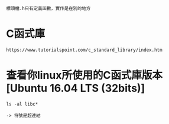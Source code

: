```
標頭檔.h只有定義函數，實作是在別的地方
```
# C函式庫
```
https://www.tutorialspoint.com/c_standard_library/index.htm
```
# 查看你linux所使用的C函式庫版本[Ubuntu 16.04 LTS (32bits)]
```
ls -al libc*

```
```
-> 符號是超連結
```
